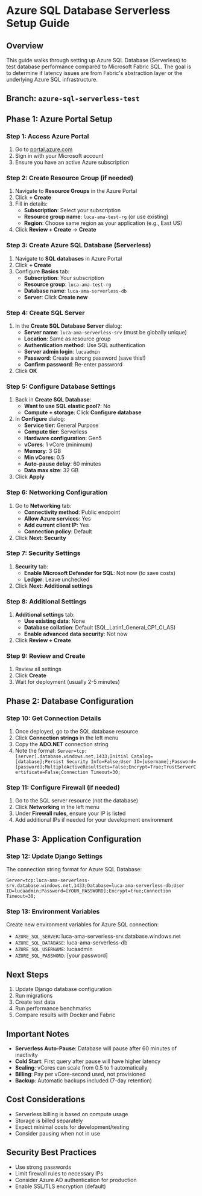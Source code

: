 # Azure SQL Database Serverless Setup Guide

## Overview
This guide walks through setting up Azure SQL Database (Serverless) to test database performance compared to Microsoft Fabric SQL. The goal is to determine if latency issues are from Fabric's abstraction layer or the underlying Azure SQL infrastructure.

## Branch: `azure-sql-serverless-test`

## Phase 1: Azure Portal Setup

### Step 1: Access Azure Portal
1. Go to [portal.azure.com](https://portal.azure.com)
2. Sign in with your Microsoft account
3. Ensure you have an active Azure subscription

### Step 2: Create Resource Group (if needed)
1. Navigate to **Resource Groups** in the Azure Portal
2. Click **+ Create**
3. Fill in details:
   - **Subscription**: Select your subscription
   - **Resource group name**: `luca-ama-test-rg` (or use existing)
   - **Region**: Choose same region as your application (e.g., East US)
4. Click **Review + Create** → **Create**

### Step 3: Create Azure SQL Database (Serverless)
1. Navigate to **SQL databases** in Azure Portal
2. Click **+ Create**
3. Configure **Basics** tab:
   - **Subscription**: Your subscription
   - **Resource group**: `luca-ama-test-rg`
   - **Database name**: `luca-ama-serverless-db`
   - **Server**: Click **Create new**

### Step 4: Create SQL Server
1. In the **Create SQL Database Server** dialog:
   - **Server name**: `luca-ama-serverless-srv` (must be globally unique)
   - **Location**: Same as resource group
   - **Authentication method**: Use SQL authentication
   - **Server admin login**: `lucaadmin`
   - **Password**: Create a strong password (save this!)
   - **Confirm password**: Re-enter password
2. Click **OK**

### Step 5: Configure Database Settings
1. Back in **Create SQL Database**:
   - **Want to use SQL elastic pool?**: No
   - **Compute + storage**: Click **Configure database**
2. In **Configure** dialog:
   - **Service tier**: General Purpose
   - **Compute tier**: Serverless
   - **Hardware configuration**: Gen5
   - **vCores**: 1 vCore (minimum)
   - **Memory**: 3 GB
   - **Min vCores**: 0.5
   - **Auto-pause delay**: 60 minutes
   - **Data max size**: 32 GB
3. Click **Apply**

### Step 6: Networking Configuration
1. Go to **Networking** tab:
   - **Connectivity method**: Public endpoint
   - **Allow Azure services**: Yes
   - **Add current client IP**: Yes
   - **Connection policy**: Default
2. Click **Next: Security**

### Step 7: Security Settings
1. **Security** tab:
   - **Enable Microsoft Defender for SQL**: Not now (to save costs)
   - **Ledger**: Leave unchecked
2. Click **Next: Additional settings**

### Step 8: Additional Settings
1. **Additional settings** tab:
   - **Use existing data**: None
   - **Database collation**: Default (SQL_Latin1_General_CP1_CI_AS)
   - **Enable advanced data security**: Not now
2. Click **Review + Create**

### Step 9: Review and Create
1. Review all settings
2. Click **Create**
3. Wait for deployment (usually 2-5 minutes)

## Phase 2: Database Configuration

### Step 10: Get Connection Details
1. Once deployed, go to the SQL database resource
2. Click **Connection strings** in the left menu
3. Copy the **ADO.NET** connection string
4. Note the format: `Server=tcp:[server].database.windows.net,1433;Initial Catalog=[database];Persist Security Info=False;User ID=[username];Password=[password];MultipleActiveResultSets=False;Encrypt=True;TrustServerCertificate=False;Connection Timeout=30;`

### Step 11: Configure Firewall (if needed)
1. Go to the SQL server resource (not the database)
2. Click **Networking** in the left menu
3. Under **Firewall rules**, ensure your IP is listed
4. Add additional IPs if needed for your development environment

## Phase 3: Application Configuration

### Step 12: Update Django Settings
The connection string format for Azure SQL Database:
```
Server=tcp:luca-ama-serverless-srv.database.windows.net,1433;Database=luca-ama-serverless-db;User ID=lucaadmin;Password=[YOUR_PASSWORD];Encrypt=true;Connection Timeout=30;
```

### Step 13: Environment Variables
Create new environment variables for Azure SQL connection:
- `AZURE_SQL_SERVER`: luca-ama-serverless-srv.database.windows.net
- `AZURE_SQL_DATABASE`: luca-ama-serverless-db  
- `AZURE_SQL_USERNAME`: lucaadmin
- `AZURE_SQL_PASSWORD`: [your password]

## Next Steps
1. Update Django database configuration
2. Run migrations
3. Create test data
4. Run performance benchmarks
5. Compare results with Docker and Fabric

## Important Notes
- **Serverless Auto-Pause**: Database will pause after 60 minutes of inactivity
- **Cold Start**: First query after pause will have higher latency
- **Scaling**: vCores can scale from 0.5 to 1 automatically
- **Billing**: Pay per vCore-second used, not provisioned
- **Backup**: Automatic backups included (7-day retention)

## Cost Considerations
- Serverless billing is based on compute usage
- Storage is billed separately
- Expect minimal costs for development/testing
- Consider pausing when not in use

## Security Best Practices
- Use strong passwords
- Limit firewall rules to necessary IPs
- Consider Azure AD authentication for production
- Enable SSL/TLS encryption (default)

